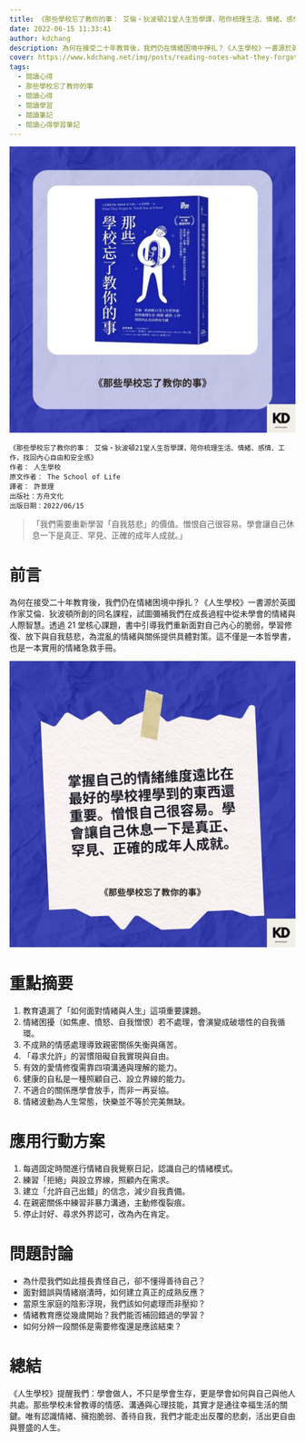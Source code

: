 ```yaml
---
title: 《那些學校忘了教你的事： 艾倫‧狄波頓21堂人生哲學課，陪你梳理生活、情緒、感情、工作，找回內心自由和安全感》| 閱讀心得學習筆記
date: 2022-06-15 11:33:41
author: kdchang
description: 為何在接受二十年教育後，我們仍在情緒困境中掙扎？《人生學校》一書源於英國作家艾倫．狄波頓所創的同名課程，試圖彌補我們在成長過程中從未學會的情緒與人際智慧。透過 21 堂核心課題，書中引導我們重新面對自己內心的脆弱，學習修復、放下與自我慈悲，為混亂的情緒與關係提供具體對策。這不僅是一本哲學書，也是一本實用的情緒急救手冊。
cover: https://www.kdchang.net/img/posts/reading-notes-what-they-forgot-to-teach-you-at-school-1.jpg
tags:
  - 閱讀心得
  - 那些學校忘了教你的事
  - 閱讀心得
  - 閱讀學習
  - 閱讀筆記
  - 閱讀心得學習筆記
---
```


![](img/posts/reading-notes-what-they-forgot-to-teach-you-at-school-1.jpg)

```
《那些學校忘了教你的事： 艾倫‧狄波頓21堂人生哲學課，陪你梳理生活、情緒、感情、工作，找回內心自由和安全感》
作者： 人生學校
原文作者： The School of Life
譯者： 許景理
出版社：方舟文化
出版日期：2022/06/15
```

> 「我們需要重新學習「自我慈悲」的價值。憎恨自己很容易。學會讓自己休息一下是真正、罕見、正確的成年人成就。」

# 前言

為何在接受二十年教育後，我們仍在情緒困境中掙扎？《人生學校》一書源於英國作家艾倫．狄波頓所創的同名課程，試圖彌補我們在成長過程中從未學會的情緒與人際智慧。透過 21 堂核心課題，書中引導我們重新面對自己內心的脆弱，學習修復、放下與自我慈悲，為混亂的情緒與關係提供具體對策。這不僅是一本哲學書，也是一本實用的情緒急救手冊。

![](img/posts/reading-notes-what-they-forgot-to-teach-you-at-school-2.jpg)

# 重點摘要

1. 教育遺漏了「如何面對情緒與人生」這項重要課題。
2. 情緒困擾（如焦慮、憤怒、自我憎恨）若不處理，會演變成破壞性的自我循環。
3. 不成熟的情感處理導致親密關係失衡與痛苦。
4. 「尋求允許」的習慣阻礙自我實現與自由。
5. 有效的愛情修復需靠四項溝通與理解的能力。
6. 健康的自私是一種照顧自己、設立界線的能力。
7. 不適合的關係應學會放手，而非一再妥協。
8. 情緒波動為人生常態，快樂並不等於完美無缺。

# 應用行動方案

1. 每週固定時間進行情緒自我覺察日記，認識自己的情緒模式。
2. 練習「拒絕」與設立界線，照顧內在需求。
3. 建立「允許自己出錯」的信念，減少自我責備。
4. 在親密關係中練習非暴力溝通，主動修復裂痕。
5. 停止討好、尋求外界認可，改為內在肯定。

# 問題討論

- 為什麼我們如此擅長責怪自己，卻不懂得善待自己？
- 面對錯誤與情緒崩潰時，如何建立真正的成熟反應？
- 當原生家庭的陰影浮現，我們該如何處理而非壓抑？
- 情緒教育應從幾歲開始？我們能否補回錯過的學習？
- 如何分辨一段關係是需要修復還是應該結束？

# 總結

《人生學校》提醒我們：學會做人，不只是學會生存，更是學會如何與自己與他人共處。那些學校未曾教導的情感、溝通與心理技能，其實才是通往幸福生活的關鍵。唯有認識情緒、擁抱脆弱、善待自我，我們才能走出反覆的悲劇，活出更自由與豐盛的人生。
